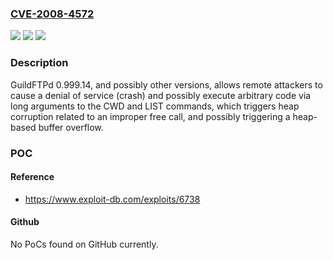 ### [CVE-2008-4572](https://cve.mitre.org/cgi-bin/cvename.cgi?name=CVE-2008-4572)
![](https://img.shields.io/static/v1?label=Product&message=n%2Fa&color=blue)
![](https://img.shields.io/static/v1?label=Version&message=n%2Fa&color=blue)
![](https://img.shields.io/static/v1?label=Vulnerability&message=n%2Fa&color=brighgreen)

### Description

GuildFTPd 0.999.14, and possibly other versions, allows remote attackers to cause a denial of service (crash) and possibly execute arbitrary code via long arguments to the CWD and LIST commands, which triggers heap corruption related to an improper free call, and possibly triggering a heap-based buffer overflow.

### POC

#### Reference
- https://www.exploit-db.com/exploits/6738

#### Github
No PoCs found on GitHub currently.

